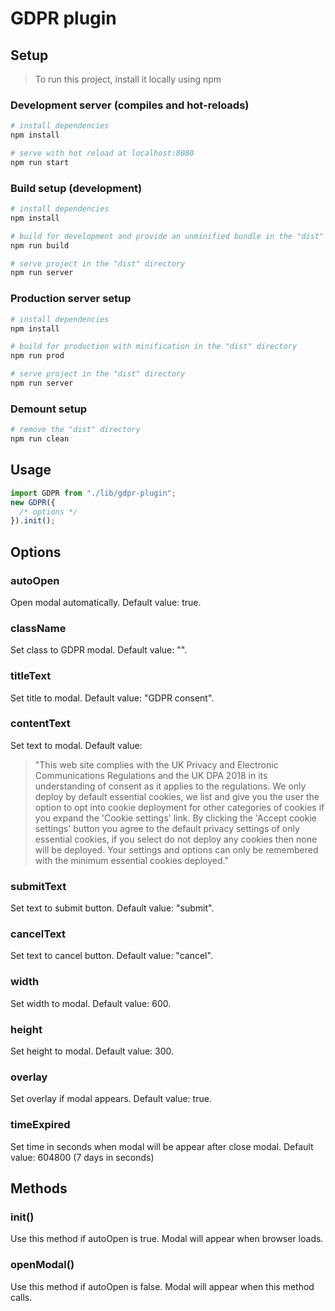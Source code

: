 # GDPR plugin

## Setup

> To run this project, install it locally using npm

### Development server (compiles and hot-reloads)

```bash
# install dependencies
npm install

# serve with hot reload at localhost:8080
npm run start
```

### Build setup (development)

```bash
# install dependencies
npm install

# build for development and provide an unminified bundle in the "dist" directory
npm run build

# serve project in the "dist" directory
npm run server
```

### Production server setup

```bash
# install dependencies
npm install

# build for production with minification in the "dist" directory
npm run prod

# serve project in the "dist" directory
npm run server
```

### Demount setup

```bash
# remove the "dist" directory
npm run clean
```

## Usage

```javascript
import GDPR from "./lib/gdpr-plugin";
new GDPR({
  /* options */
}).init();
```

## Options

### autoOpen

Open modal automatically. Default value: true.

### className

Set class to GDPR modal. Default value: "".

### titleText

Set title to modal. Default value: "GDPR consent".

### contentText

Set text to modal. Default value:

> "This web site complies with the UK Privacy and Electronic Communications Regulations and the UK DPA 2018 in its understanding of consent as it applies to the regulations. We only deploy by default essential cookies, we list and give you the user the option to opt into cookie deployment for other categories of cookies if you expand the 'Cookie settings' link. By clicking the 'Accept cookie settings' button you agree to the default privacy settings of only essential cookies, if you select do not deploy any cookies then none will be deployed. Your settings and options can only be remembered with the minimum essential cookies deployed."

### submitText

Set text to submit button. Default value: "submit".

### cancelText

Set text to cancel button. Default value: "cancel".

### width

Set width to modal. Default value: 600.

### height

Set height to modal. Default value: 300.

### overlay

Set overlay if modal appears. Default value: true.

### timeExpired

Set time in seconds when modal will be appear after close modal. Default value: 604800 (7 days in seconds)

## Methods

### init()

Use this method if autoOpen is true. Modal will appear when browser loads.

### openModal()

Use this method if autoOpen is false. Modal will appear when this method calls.
